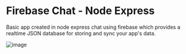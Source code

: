 # Firebase Chat - Node Express

Basic app created in node express chat using firebase which provides a realtime JSON database for storing and sync your app's data.

![image](http://i.imgur.com/pk3F56x.png)